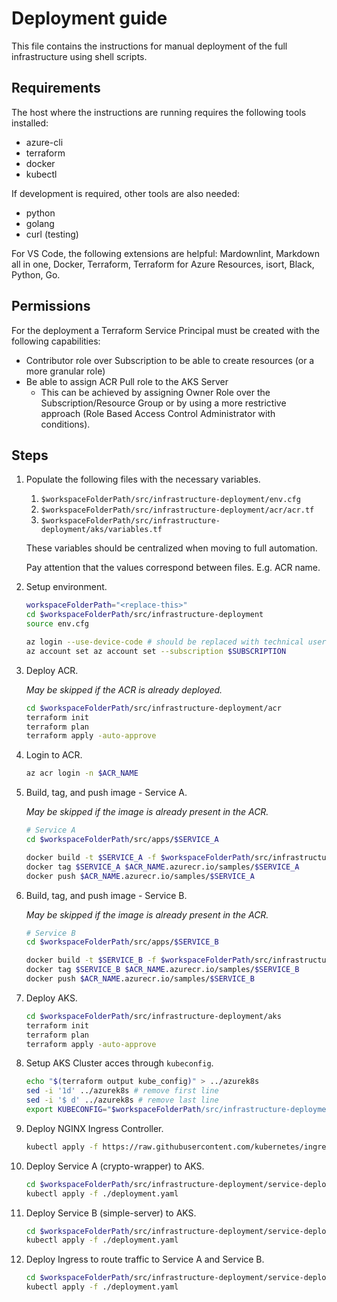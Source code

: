 # Deployment guide

This file contains the instructions for manual deployment of the full infrastructure using shell scripts.

## Requirements

The host where the instructions are running requires the following tools installed:

- azure-cli
- terraform
- docker
- kubectl

If development is required, other tools are also needed:

- python
- golang
- curl (testing)

For VS Code, the following extensions are helpful: Mardownlint, Markdown all in one, Docker, Terraform, Terraform for Azure Resources, isort, Black, Python, Go.

## Permissions

For the deployment a Terraform Service Principal must be created with the following capabilities:

- Contributor role over Subscription to be able to create resources (or a more granular role)
- Be able to assign ACR Pull role to the AKS Server
  - This can be achieved by assigning Owner Role over the Subscription/Resource Group or by using a more restrictive approach (Role Based Access Control Administrator with conditions).

## Steps

1. Populate the following files with the necessary variables.
   1. `$workspaceFolderPath/src/infrastructure-deployment/env.cfg`
   2. `$workspaceFolderPath/src/infrastructure-deployment/acr/acr.tf`
   3. `$workspaceFolderPath/src/infrastructure-deployment/aks/variables.tf`

    These variables should be centralized when moving to full automation.

    Pay attention that the values correspond between files. E.g. ACR name.

2. Setup environment.

    ```bash
    workspaceFolderPath="<replace-this>"
    cd $workspaceFolderPath/src/infrastructure-deployment
    source env.cfg

    az login --use-device-code # should be replaced with technical user / (terraform) service principal
    az account set az account set --subscription $SUBSCRIPTION
    ```

3. Deploy ACR.

    _May be skipped if the ACR is already deployed._

    ```bash
    cd $workspaceFolderPath/src/infrastructure-deployment/acr
    terraform init
    terraform plan
    terraform apply -auto-approve
    ```

4. Login to ACR.

    ```bash
    az acr login -n $ACR_NAME
    ```

5. Build, tag, and push image - Service A.

    _May be skipped if the image is already present in the ACR._

    ```bash
    # Service A
    cd $workspaceFolderPath/src/apps/$SERVICE_A

    docker build -t $SERVICE_A -f $workspaceFolderPath/src/infrastructure-deployment/service-deployments/$SERVICE_A/dockerfile .
    docker tag $SERVICE_A $ACR_NAME.azurecr.io/samples/$SERVICE_A
    docker push $ACR_NAME.azurecr.io/samples/$SERVICE_A
    ```

6. Build, tag, and push image - Service B.

    _May be skipped if the image is already present in the ACR._

    ```bash
    # Service B
    cd $workspaceFolderPath/src/apps/$SERVICE_B

    docker build -t $SERVICE_B -f $workspaceFolderPath/src/infrastructure-deployment/service-deployments/$SERVICE_B/dockerfile .
    docker tag $SERVICE_B $ACR_NAME.azurecr.io/samples/$SERVICE_B
    docker push $ACR_NAME.azurecr.io/samples/$SERVICE_B
    ```

7. Deploy AKS.

    ```bash
    cd $workspaceFolderPath/src/infrastructure-deployment/aks
    terraform init
    terraform plan
    terraform apply -auto-approve
    ```

8. Setup AKS Cluster acces through `kubeconfig`.

    ```bash
    echo "$(terraform output kube_config)" > ../azurek8s
    sed -i '1d' ../azurek8s # remove first line
    sed -i '$ d' ../azurek8s # remove last line
    export KUBECONFIG="$workspaceFolderPath/src/infrastructure-deployment/azurek8s"
    ```

9. Deploy NGINX Ingress Controller.

    ```bash
    kubectl apply -f https://raw.githubusercontent.com/kubernetes/ingress-nginx/controller-v1.3.0/deploy/static/provider/cloud/deploy.yaml
    ```

10. Deploy Service A (crypto-wrapper) to AKS.

    ```bash
    cd $workspaceFolderPath/src/infrastructure-deployment/service-deployments/$SERVICE_A
    kubectl apply -f ./deployment.yaml
    ```

11. Deploy Service B (simple-server) to AKS.

    ```bash
    cd $workspaceFolderPath/src/infrastructure-deployment/service-deployments/$SERVICE_B
    kubectl apply -f ./deployment.yaml
    ```

12. Deploy Ingress to route traffic to Service A and Service B.

    ```bash
    cd $workspaceFolderPath/src/infrastructure-deployment/service-deployments/ingress-rules
    kubectl apply -f ./deployment.yaml
    ```
